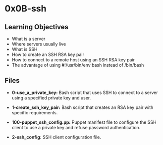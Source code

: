 # 0x0B-ssh

## Learning Objectives
- What is a server
- Where servers usually live
- What is SSH
- How to create an SSH RSA key pair
- How to connect to a remote host using an SSH RSA key pair
- The advantage of using #!/usr/bin/env bash instead of /bin/bash

## Files

- **0-use_a_private_key:** Bash script that uses SSH to connect to a server using a specified private key and user.

- **1-create_ssh_key_pair:** Bash script that creates an RSA key pair with specific requirements.

- **100-puppet_ssh_config.pp:** Puppet manifest file to configure the SSH client to use a private key and refuse password authentication.

- **2-ssh_config:** SSH client configuration file.
